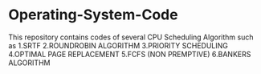 # Operating-System-Code
This repository contains codes of several CPU Scheduling Algorithm such as
1.SRTF
2.ROUNDROBIN ALGORITHM
3.PRIORITY SCHEDULING
4.OPTIMAL PAGE REPLACEMENT
5.FCFS (NON PREMPTIVE)
6.BANKERS ALGORITHM
